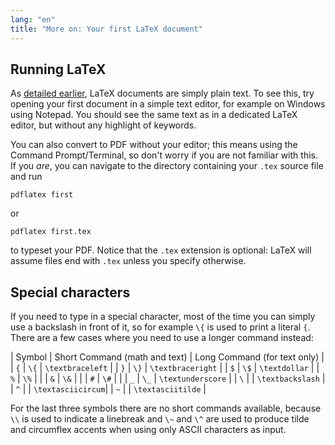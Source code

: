 ```yaml
---
lang: "en"
title: "More on: Your first LaTeX document"
---
```


## Running LaTeX

As [detailed earlier](lesson-02), LaTeX documents are simply plain text. To see
this, try opening your first document in a simple text editor, for example
on Windows using Notepad. You should see the same text as in a dedicated LaTeX
editor, but without any highlight of keywords.

You can also convert to PDF without your editor; this means using the Command
Prompt/Terminal, so don't worry if you are not familiar with this. If you
*are*, you can navigate to the directory containing your `.tex` source file and
run

`pdflatex first`

or

`pdflatex first.tex`

to typeset your PDF. Notice that the `.tex` extension is optional: LaTeX will
assume files end with `.tex` unless you specify otherwise.

## Special characters

If you need to type in a special character, most of the time you can simply
use a backslash in front of it, so for example `\{` is used to print a literal
`{`. There are a few cases where you need to use a longer command instead:

| Symbol | Short Command (math and text) | Long Command (for text only) |
| `{`    | `\{`          | `\textbraceleft`  |
| `}`    | `\}`          | `\textbraceright` |
| `$`    | `\$`          | `\textdollar`     |
| `%`    | `\%`          |                   |
| `&`    | `\&`          |                   |
| `#`    | `\#`          |                   |
| `_`    | `\_`          | `\textunderscore` |
| ``\``  |               | `\textbackslash`  |
| `^`    |               | `\textasciicircum`|
| `~`    |               | `\textasciitilde` |

For the last three symbols there are no short commands available,
because `\\` is used to indicate a linebreak and `\~` and `\^` are used
to produce tilde and circumflex accents when using only ASCII
characters as input.
